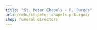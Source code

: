 ```yaml
---
title: "St. Peter Chapels - P. Burgos"
url: /cebu/st-peter-chapels-p-burgos/
shop: funeral directors
---
```

